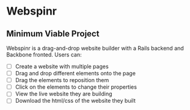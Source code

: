 # Webspinr

## Minimum Viable Project

Webspinr is a drag-and-drop website builder with a Rails backend and Backbone fronted. Users can:
- [ ] Create a website with multiple pages
- [ ] Drag and drop different elements onto the page
- [ ] Drag the elements to reposition them
- [ ] Click on the elements to change their properties
- [ ] View the live website they are building
- [ ] Download the html/css of the website they built
